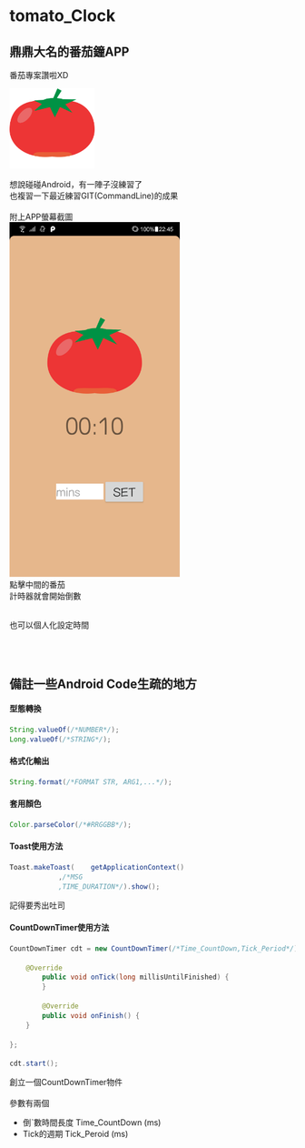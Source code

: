 # tomato_Clock

## 鼎鼎大名的番茄鐘APP

番茄專案讚啦XD

<img src="https://github.com/Maxspace1024/PRJ_tomato_Clock/blob/master/code/tomato.png" width="150"/>

想說碰碰Android，有一陣子沒練習了<br/>
也複習一下最近練習GIT(CommandLine)的成果<br/><br/>
附上APP螢幕截圖<br/>
<img src="https://github.com/Maxspace1024/PRJ_tomato_Clock/blob/master/shots/shots_01.png" width="300"/><br/>
點擊中間的番茄<br/>
計時器就會開始倒數<br/><br/>

也可以個人化設定時間<br/>

<br/><br/>

## 備註一些Android Code生疏的地方

#### 型態轉換
```java
String.valueOf(/*NUMBER*/);
Long.valueOf(/*STRING*/);
```

#### 格式化輸出
```java
String.format(/*FORMAT STR, ARG1,...*/);
```

#### 套用顏色
```java
Color.parseColor(/*#RRGGBB*/);
```

#### Toast使用方法
```java
Toast.makeToast(	getApplicationContext()
			,/*MSG
			,TIME_DURATION*/).show();
```
記得要秀出吐司

#### CountDownTimer使用方法
```java
CountDownTimer cdt = new CountDownTimer(/*Time_CountDown,Tick_Period*/){

	@Override
        public void onTick(long millisUntilFinished) {
        }

        @Override
        public void onFinish() {
	}

};

cdt.start();

```
創立一個CountDownTimer物件<br/><br/>
參數有兩個
* 倒ˋ數時間長度 Time_CountDown (ms)
* Tick的週期   Tick_Peroid (ms)

